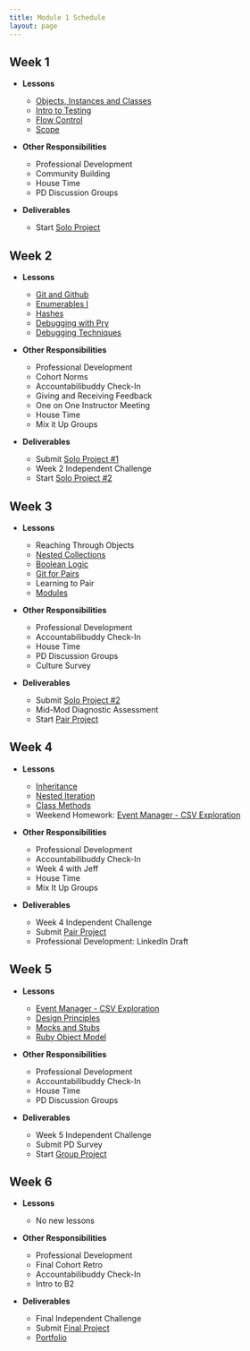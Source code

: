 ```yaml
---
title: Module 1 Schedule
layout: page
---
```


## Week 1

* **Lessons**
  * [Objects, Instances and Classes](./lessons/objects_classes_instances)
  * [Intro to Testing](./lessons/intro_to_testing)
  * [Flow Control](./lessons/flow_control)
  * [Scope](./lessons/scope)

* **Other Responsibilities**
  * Professional Development
  * Community Building
  * House Time
  * PD Discussion Groups

* **Deliverables**
  * Start [Solo Project](./projects)

## Week 2

  * **Lessons**
    * [Git and Github](./lessons/git_and_github)
    * [Enumerables I](./lessons/enumerables_i)
    * [Hashes](./lessons/introducing_hashes)
    * [Debugging with Pry](./lessons/debugging_with_pry)
    * [Debugging Techniques](./lessons/debugging_techniques)

  * **Other Responsibilities**
    * Professional Development
    * Cohort Norms
    * Accountabilibuddy Check-In
    * Giving and Receiving Feedback
    * One on One Instructor Meeting
    * House Time
    * Mix it Up Groups

  * **Deliverables**
    * Submit [Solo Project #1](./projects)
    * Week 2 Independent Challenge
    * Start [Solo Project #2](./projects)

## Week 3

  * **Lessons**
    * Reaching Through Objects
    * [Nested Collections](./lessons/nested_collections)
    * [Boolean Logic](./lessons/boolean_logic)
    * [Git for Pairs](./lessons/git_for_pairs)
    * Learning to Pair
    * [Modules](./lessons/modules)


  * **Other Responsibilities**
    * Professional Development
    * Accountabilibuddy Check-In
    * House Time
    * PD Discussion Groups
    * Culture Survey

  * **Deliverables**
    * Submit [Solo Project #2](./projects)
    * Mid-Mod Diagnostic Assessment
    * Start [Pair Project](./projects)


<!--
    * Start [Winter Break Assignments](./winter_2111)

## Winter Break

  * **Deliverables**
    * Submit [Winter Break Assignments](./winter_2111)
-->

## Week 4

  * **Lessons**
    * [Inheritance](./lessons/inheritance)
    * [Nested Iteration](./lessons/nested_iteration)
    * [Class Methods](./lessons/class_methods)
    * Weekend Homework: [Event Manager - CSV Exploration](./projects/eventmanager)

  * **Other Responsibilities**
    * Professional Development
    * Accountabilibuddy Check-In
    * Week 4 with Jeff
    * House Time
    * Mix It Up Groups

  * **Deliverables**
    * Week 4 Independent Challenge
    * Submit [Pair Project](./projects)
    * Professional Development: LinkedIn Draft


## Week 5

  * **Lessons**
    * [Event Manager - CSV Exploration](./projects/eventmanager)
    * [Design Principles](./lessons/design_principles)
    * [Mocks and Stubs](./lessons/mocks_stubs)
    * [Ruby Object Model](./lessons/ruby_object_model)

  * **Other Responsibilities**
    * Professional Development
    * Accountabilibuddy Check-In
    * House Time
    * PD Discussion Groups

  * **Deliverables**
    * Week 5 Independent Challenge
    * Submit PD Survey
    * Start [Group Project](./projects)

## Week 6

  * **Lessons**
    * No new lessons

  * **Other Responsibilities**
    * Professional Development
    * Final Cohort Retro
    * Accountabilibuddy Check-In
    * Intro to B2


  * **Deliverables**
    * Final Independent Challenge
    * Submit [Final Project](./projects)
    * [Portfolio](./portfolios)
